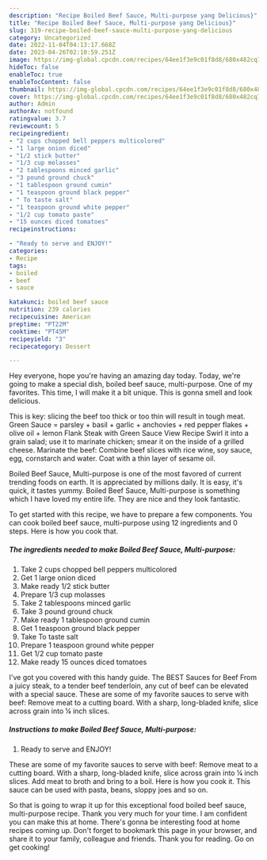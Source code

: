 ```yaml
---
description: "Recipe Boiled Beef Sauce, Multi-purpose yang Delicious}"
title: "Recipe Boiled Beef Sauce, Multi-purpose yang Delicious}"
slug: 319-recipe-boiled-beef-sauce-multi-purpose-yang-delicious
category: Uncategorized
date: 2022-11-04T04:13:17.668Z
date: 2023-04-26T02:10:59.251Z
image: https://img-global.cpcdn.com/recipes/64ee1f3e9c01f8d8/680x482cq70/boiled-beef-sauce-multi-purpose-recipe-main-photo.jpg
hideToc: false
enableToc: true
enableTocContent: false
thumbnail: https://img-global.cpcdn.com/recipes/64ee1f3e9c01f8d8/680x482cq70/boiled-beef-sauce-multi-purpose-recipe-main-photo.jpg
cover: https://img-global.cpcdn.com/recipes/64ee1f3e9c01f8d8/680x482cq70/boiled-beef-sauce-multi-purpose-recipe-main-photo.jpg
author: Admin
authorAv: notfound
ratingvalue: 3.7
reviewcount: 5
recipeingredient:
- "2 cups chopped bell peppers multicolored"
- "1 large onion diced"
- "1/2 stick butter"
- "1/3 cup molasses"
- "2 tablespoons minced garlic"
- "3 pound ground chuck"
- "1 tablespoon ground cumin"
- "1 teaspoon ground black pepper"
- " To taste salt"
- "1 teaspoon ground white pepper"
- "1/2 cup tomato paste"
- "15 ounces diced tomatoes"
recipeinstructions:

- "Ready to serve and ENJOY!"
categories:
- Recipe
tags:
- boiled
- beef
- sauce

katakunci: boiled beef sauce 
nutrition: 239 calories
recipecuisine: American
preptime: "PT22M"
cooktime: "PT45M"
recipeyield: "3"
recipecategory: Dessert

---
```



Hey everyone, hope you're having an amazing day today. Today, we're going to make a special dish, boiled beef sauce, multi-purpose. One of my favorites. This time, I will make it a bit unique. This is gonna smell and look delicious.

This is key: slicing the beef too thick or too thin will result in tough meat. Green Sauce = parsley + basil + garlic + anchovies + red pepper flakes + olive oil + lemon Flank Steak with Green Sauce View Recipe Swirl it into a grain salad; use it to marinate chicken; smear it on the inside of a grilled cheese. Marinate the beef: Combine beef slices with rice wine, soy sauce, egg, cornstarch and water. Coat with a thin layer of sesame oil.

Boiled Beef Sauce, Multi-purpose is one of the most favored of current trending foods on earth. It is appreciated by millions daily. It is easy, it's quick, it tastes yummy. Boiled Beef Sauce, Multi-purpose is something which I have loved my entire life. They are nice and they look fantastic.


To get started with this recipe, we have to prepare a few components. You can cook boiled beef sauce, multi-purpose using 12 ingredients and 0 steps. Here is how you cook that.

<!--inarticleads1-->

##### The ingredients needed to make Boiled Beef Sauce, Multi-purpose:

1. Take 2 cups chopped bell peppers multicolored
1. Get 1 large onion diced
1. Make ready 1/2 stick butter
1. Prepare 1/3 cup molasses
1. Take 2 tablespoons minced garlic
1. Take 3 pound ground chuck
1. Make ready 1 tablespoon ground cumin
1. Get 1 teaspoon ground black pepper
1. Take  To taste salt
1. Prepare 1 teaspoon ground white pepper
1. Get 1/2 cup tomato paste
1. Make ready 15 ounces diced tomatoes


I&#39;ve got you covered with this handy guide. The BEST Sauces for Beef From a juicy steak, to a tender beef tenderloin, any cut of beef can be elevated with a special sauce. These are some of my favorite sauces to serve with beef: Remove meat to a cutting board. With a sharp, long-bladed knife, slice across grain into ¼ inch slices. 

<!--inarticleads2-->

##### Instructions to make Boiled Beef Sauce, Multi-purpose:


1. Ready to serve and ENJOY!

These are some of my favorite sauces to serve with beef: Remove meat to a cutting board. With a sharp, long-bladed knife, slice across grain into ¼ inch slices. Add meat to broth and bring to a boil. Here is how you cook it. This sauce can be used with pasta, beans, sloppy joes and so on. 

So that is going to wrap it up for this exceptional food boiled beef sauce, multi-purpose recipe. Thank you very much for your time. I am confident you can make this at home. There's gonna be interesting food at home recipes coming up. Don't forget to bookmark this page in your browser, and share it to your family, colleague and friends. Thank you for reading. Go on get cooking!
